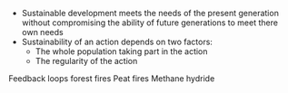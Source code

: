 - Sustainable development meets the needs of the present generation without compromising the ability of future generations to meet there own needs
- Sustainability of an action depends on two factors:
	- The whole population taking part in the action
	- The regularity of the action

Feedback loops
forest fires 
Peat fires
Methane hydride
